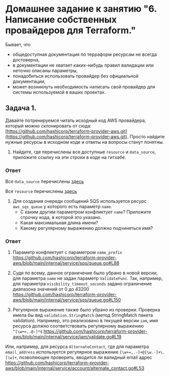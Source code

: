 # Домашнее задание к занятию "6. Написание собственных провайдеров для Terraform."

Бывает, что 
* общедоступная документация по терраформ ресурсам не всегда достоверна,
* в документации не хватает каких-нибудь правил валидации или неточно описаны параметры,
* понадобиться использовать провайдер без официальной документации,
* может возникнуть необходимость написать свой провайдер для системы используемой в ваших проектах.   

## Задача 1. 
Давайте потренируемся читать исходный код AWS провайдера, который можно склонировать от сюда: 
[https://github.com/hashicorp/terraform-provider-aws.git](https://github.com/hashicorp/terraform-provider-aws.git).
Просто найдите нужные ресурсы в исходном коде и ответы на вопросы станут понятны.  


1. Найдите, где перечислены все доступные `resource` и `data_source`, приложите ссылку на эти строки в коде на 
гитхабе.   

### Ответ

Все `data_source` перечислены [здесь](https://github.com/hashicorp/terraform-provider-aws/blob/main/internal/provider/provider.go#L419)

Все `resource` перечислены [здесь](https://github.com/hashicorp/terraform-provider-aws/blob/main/internal/provider/provider.go#L944)


1. Для создания очереди сообщений SQS используется ресурс `aws_sqs_queue` у которого есть параметр `name`. 
    * С каким другим параметром конфликтует `name`? Приложите строчку кода, в которой это указано.
    * Какая максимальная длина имени? 
    * Какому регулярному выражению должно подчиняться имя? 


### Ответ

1) Параметр конфликтует с параметром `name_prefix`
https://github.com/hashicorp/terraform-provider-aws/blob/main/internal/service/sqs/queue.go#L88


2) Судя по всему, данное ограничение было убрано в новой версии, для параметра `name` не задан параметр `ValidateFunc`. Так, например, для параметра `visibility_timeout_seconds` задано ограничение диапазона значений от 0 до 43200
https://github.com/hashicorp/terraform-provider-aws/blob/main/internal/service/sqs/queue.go#L150


3) Регулярное выражение также было убрано из проверки. Проверка имела бы вид `validation.StringMatch` (метод StringMatch пакета validation).
Например, это реализовано в текущей версии `iam`, имя ресурса должно соответствовать регулярному выражению `^[\w+=,.@-]*$`
https://github.com/hashicorp/terraform-provider-aws/blob/main/internal/service/iam/validate.go#L19

Или, например, для ресурса `AlternateContact`, где для параметра `email_address` используется регулярное выражение `[\w+=,.-]+@[\w.-]+\.[\w]+`, позволяющее проверить, вводится ли валидный email адрес
https://github.com/hashicorp/terraform-provider-aws/blob/main/internal/service/account/alternate_contact.go#L53

